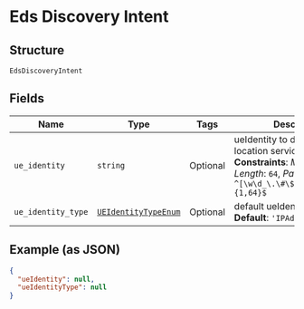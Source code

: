 
# Eds Discovery Intent

## Structure

`EdsDiscoveryIntent`

## Fields

| Name | Type | Tags | Description |
|  --- | --- | --- | --- |
| `ue_identity` | `string` | Optional | ueIdentity to discover EDS location service<br>**Constraints**: *Maximum Length*: `64`, *Pattern*: `^[\w\d_\.\#\$\%\|^\&\*\@\!\-]{1,64}$` |
| `ue_identity_type` | [`UEIdentityTypeEnum`](../../doc/models/ue-identity-type-enum.md) | Optional | default ueIdentityType type<br>**Default**: `'IPAddress'` |

## Example (as JSON)

```json
{
  "ueIdentity": null,
  "ueIdentityType": null
}
```

